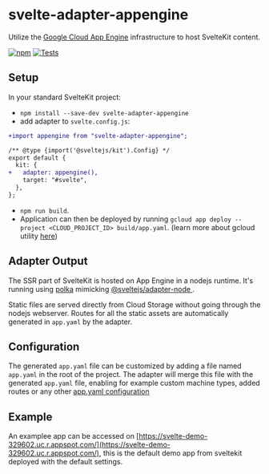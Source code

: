 # svelte-adapter-appengine

Utilize the [Google Cloud App Engine](https://cloud.google.com/appengine) infrastructure to host SvelteKit content.

[![npm](https://img.shields.io/npm/v/svelte-adapter-appengine?color=green)](https://www.npmjs.com/package/svelte-adapter-appengine)
[![Tests](https://github.com/halfdanj/svelte-adapter-appengine/actions/workflows/test.yml/badge.svg)](https://github.com/halfdanj/svelte-adapter-appengine/actions/workflows/test.yml)

## Setup

In your standard SvelteKit project:

- `npm install --save-dev svelte-adapter-appengine`
- add adapter to `svelte.config.js`:

```diff
+import appengine from "svelte-adapter-appengine";

/** @type {import('@sveltejs/kit').Config} */
export default {
  kit: {
+   adapter: appengine(),
    target: "#svelte",
  },
};
```

- `npm run build`.
- Application can then be deployed by running `gcloud app deploy --project <CLOUD_PROJECT_ID> build/app.yaml`. (learn more about gcloud utility [here](https://cloud.google.com/sdk/gcloud))

## Adapter Output

The SSR part of SvelteKit is hosted on App Engine in a nodejs runtime. It's running using [polka](https://github.com/lukeed/polka) mimicking [@sveltejs/adapter-node
](https://github.com/sveltejs/kit/tree/master/packages/adapter-node).

Static files are served directly from Cloud Storage without going through the nodejs webserver. Routes for all the static assets are automatically generated in `app.yaml` by the adapter.

## Configuration

The generated `app.yaml` file can be customized by adding a file named `app.yaml` in the root of the project. The adapter will merge this file with the generated `app.yaml` file, enabling for example custom machine types, added routes or any other [app.yaml configuration](https://cloud.google.com/appengine/docs/standard/reference/app-yaml?tab=node.js)

## Example

An examplee app can be accessed on [https://svelte-demo-329602.uc.r.appspot.com/](https://svelte-demo-329602.uc.r.appspot.com/), this is the default demo app from sveltekit deployed with the default settings.
